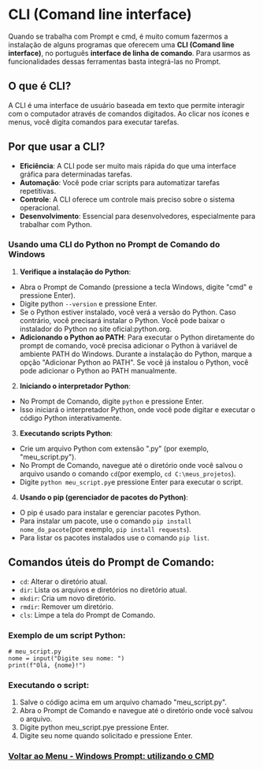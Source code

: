 # CLI (Comand line interface)

Quando se trabalha com Prompt e cmd, é muito comum fazermos a instalação de alguns programas que oferecem uma **CLI (Comand line interface)**, no português **interface de linha de comando**. Para usarmos as funcionalidades dessas ferramentas basta integrá-las no Prompt.

## O que é CLI?

A CLI é uma interface de usuário baseada em texto que permite interagir com o computador através de comandos digitados. Ao clicar nos ícones e menus, você digita comandos para executar tarefas.

## Por que usar a CLI?

- **Eficiência**: A CLI pode ser muito mais rápida do que uma interface gráfica para determinadas tarefas.
- **Automação**: Você pode criar scripts para automatizar tarefas repetitivas.
- **Controle**: A CLI oferece um controle mais preciso sobre o sistema operacional.
- **Desenvolvimento**: Essencial para desenvolvedores, especialmente para trabalhar com Python.

### Usando uma CLI do Python no Prompt de Comando do Windows

1. **Verifique a instalação do Python**:

- Abra o Prompt de Comando (pressione a tecla Windows, digite "cmd" e pressione Enter).
- Digite python `--version` e pressione Enter.
- Se o Python estiver instalado, você verá a versão do Python. Caso contrário, você precisará instalar o Python. Você pode baixar o instalador do Python no site oficial:python.org.
- **Adicionando o Python ao PATH**: Para executar o Python diretamente do prompt de comando, você precisa adicionar o Python à variável de ambiente PATH do Windows. Durante a instalação do Python, marque a opção "Adicionar Python ao PATH". Se você já instalou o Python, você pode adicionar o Python ao PATH manualmente.

2. **Iniciando o interpretador Python**:

- No Prompt de Comando, digite `python` e pressione Enter.
- Isso iniciará o interpretador Python, onde você pode digitar e executar o código Python interativamente.

3. **Executando scripts Python**:

- Crie um arquivo Python com extensão ".py" (por exemplo, "meu_script.py").
- No Prompt de Comando, navegue até o diretório onde você salvou o arquivo usando o comando `cd`(por exemplo, `cd C:\meus_projetos`).
- Digite `python meu_script.py`e pressione Enter para executar o script.

4. **Usando o pip (gerenciador de pacotes do Python)**:

- O pip é usado para instalar e gerenciar pacotes Python.
- Para instalar um pacote, use o comando `pip install nome_do_pacote`(por exemplo, `pip install requests`).
- Para listar os pacotes instalados use o comando `pip list`.

## Comandos úteis do Prompt de Comando:

- `cd`: Alterar o diretório atual.
- `dir`: Lista os arquivos e diretórios no diretório atual.
- `mkdir`: Cria um novo diretório.
- `rmdir`: Remover um diretório.
- `cls`: Limpe a tela do Prompt de Comando.

### Exemplo de um script Python:

```
# meu_script.py
nome = input("Digite seu nome: ")
print(f"Olá, {nome}!")
```

### Executando o script:

1. Salve o código acima em um arquivo chamado "meu_script.py".
2. Abra o Prompt de Comando e navegue até o diretório onde você salvou o arquivo.
3. Digite python meu_script.pye pressione Enter.
4. Digite seu nome quando solicitado e pressione Enter.

### [Voltar ao Menu - Windows Prompt: utilizando o CMD](../menu.md)
